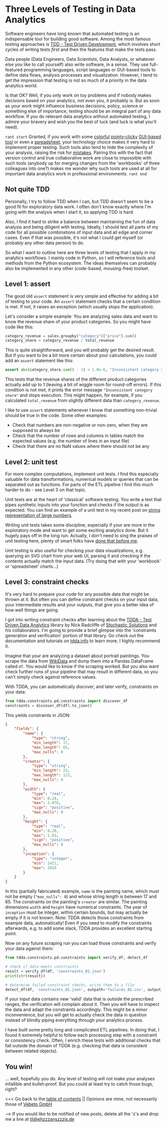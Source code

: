 # Three Levels of Testing in Data Analytics

Software engineers have long known that automated testing is an indispensable tool for building good software.
Among the most famous testing approaches is [TDD - Test Driven Development](https://en.wikipedia.org/wiki/Test-driven_development),
which involves short cycles of writing tests _first_ and then the features that make the tests pass.

Data people (Data Engineers, Data Scientists, Data Analysts, or whatever else you like to call yourself)
also write software, in a sense.
They use full-featured programming languages, script languages or GUI-based tools to define data flows,
analysis processes and visualization.
However, I tend to get the impression that testing is not so much of a priority in the data analytics world.

Is that OK? Well, if you only work on toy problems and if nobody makes decisions
based on your analytics, not even you, it probably is.
But as soon as your work might influence business decisions, policy, science or something else of importance,
testing should be an integral part of any data workflow.
If you do relevant data analytics without automated testing, I admire your bravery and wish you the best of luck (and luck is what you'll need).

``rant start``
Granted, if you work with some [colorful](https://www.qlik.com) [pointy-clicky](https://www.tableau.com) [GUI-based tool](https://powerbi.microsoft.com/)
or even a [spreadsheet](https://products.office.com/excel), your technology choice makes it very hard to implement proper testing.
Such tools also tend to hide the complexity of your analysis, raising the risk for [mistakes](http://www.eusprig.org/horror-stories.htm).
Pairing this with the fact that version control and true collaborative work are close to impossible with such tools
(anybody up for merging changes from the 'workbooks' of three colleagues into one?) makes me wonder
why such tools are used at all for important data analytics work in professional environments.
``rant end``


## Not quite TDD

Personally, I try to follow TDD when I can, but TDD doesn't seem to be a good fit for exploratory data work.
I often don't know exactly where I'm going with the analysis when I start it, so applying TDD is hard.

Also, I find it hard to strike a balance between maintaining the fun of data analysis and being diligent with testing.
Ideally, I should test all parts of my code for all possible combinations of input data and all edge and corner cases.
Even if that was possible, it's not what I could get myself (or probably any other data person) to do.

So what I want to outline here are three levels of testing that I apply in my analytics workflows.
I mainly code in Python, so I will reference tools and methods from the Python ecosystem.
The ideas themselves can probably also be implemented in any other (code-based, mousing-free) toolset.


## Level 1: assert

The good old ``assert`` statement is very simple and effective for adding a bit of testing to your code.
An ``assert`` statement checks that a certain condition is met. If not, it raises an exception (which usually stops the application).

Let's consider a simple example: You are analyzing sales data and want to know the revenue share of your product categories.
So you might have code like this:
```python
category_revenue = sales.groupby("category")["price"].sum()
category_share = category_revenue / total_revenue
```

This is quite straightforward, and you will probably get the desired result.
But if you want to be a bit more certain about your calculations, you could add an ``assert`` statement like this:
```python
assert abs(category_share.sum() - 1) < 1.0e-6, "Inconsistent category share"
```

This tests that the revenue shares of the different product categories actually add up to 1 (leaving a bit of wiggle room for round-off errors).
If this condition is not met, it prints the error message ``"Inconsistent category share"`` and stops execution.
This might happen, for example, if you calculated ``total_revenue`` from slightly different data than ``category_revenue``.

I like to use ``assert`` statements whenever I know that something non-trivial should be true in the code.
Some other examples:

* Check that numbers are non-negative or non-zero, when they are supposed to always be
* Check that the number of rows and columns in tables match the expected values (e.g. the number of lines in an input file)
* Check that there are no NaN values where there should not be any


## Level 2: unit test

For more complex computations, implement unit tests.
I find this especially valuable for data transformations, numerical models or queries that can be separated out as functions.
For parts of the ETL pipeline I find this much harder to do - see Level 3 on that topic.

Unit tests are at the heart of 'classical' software testing.
You write a test that pipes synthetic inputs into your function and checks if the output is as expected.
You can find an example of a unit test in my recent post on [string representation of large numbers](sround.md).

Writing unit tests takes some discipline, especially if your are more in the exploratory mode and want to 
get some exciting analytics done.
But it hugely pays off in the long run.
Actually, I don't need to sing the praises of unit testing here, plenty of smart folks 
have [done that before me](https://duckduckgo.com/?q=why+should+i+do+unit+testing&ia=web).

Unit testing is also useful for checking your data visualizations, e.g. querying an SVG chart from your web UI,
parsing it and checking if the contents actually match the input data.
(Try doing that with your 'workbook' or 'spreadsheet' charts...)


## Level 3: constraint checks

It's very hard to prepare your code for any possible data that might be thrown at it.
But often you can define constraint checks on your input data, your intermediate results and your outputs, that give you a better
idea of how well things are going.

I got into writing constraint checks after learning about the [TDDA - Test Driven Data Analytics](http://www.tdda.info) library
by Nick Radcliffe of [Stochastic Solutions](http://stochasticsolutions.com/) and his collaborators.
I'm going to provide a brief glimpse into the 'constraints generation and verification' portion of that library.
Go check out the documentation and tutorials on [tdda.info](http://www.tdda.info) to learn more, I highly recommend it.

Imagine that your are analyzing a dataset about portrait paintings.
You scrape the data from [WikiData](https://www.wikidata.org) and dump them into a Pandas DataFrame called ``df``.
You would like to know if the scraping worked.
But you also want check further runs of your pipeline that may result in different data, 
so you can't simply check against reference values.

With TDDA, you can automatically discover, and later verify, constraints on your data:

```python
from tdda.constraints.pd.constraints import discover_df
constraints = discover_df(df).to_json()
```

This yields constraints in JSON:
```json
{
    "fields": {
        "name": {
            "type": "string",
            "min_length": 17,
            "max_length": 65,
            "max_nulls": 0
        },
        "creator": {
            "type": "string",
            "min_length": 23,
            "max_length": 113,
            "max_nulls": 0
        },
        "width": {
            "type": "real",
            "min": 0.24,
            "max": 2.076,
            "sign": "positive",
            "max_nulls": 0
        },
        "height": {
            "type": "real",
            "min": 0.28,
            "max": 1.83,
            "sign": "positive",
            "max_nulls": 0
        },
        "inception": {
            "type": "integer",
            "min": 1421,
            "max": 2019
        }
    }
}
```

In this (partially fabricated) example, ``name`` is the painting name, which must not be empty (``"max_nulls": 0``)
and whose string length is between 17 and 65.
The constraints on the painting's ``creator`` are similar.
The painting dimensions ``width`` and ``height`` have numerical constraints.
The year of ``inception`` must be integer, within certain bounds, but may actually be empty if it is not known.
Note: TDDA detects those constraints from example data, automatically! Even if you need to modify the constraints afterwards,
e.g. to add some slack, TDDA provides an excellent starting point.

Now on any future scraping run you can load those constraints and verify your data against them:
```python
from tdda.constraints.pd.constraints import verify_df, detect_df

# check if data meets constraints
result = verify_df(df, 'constraints_01.json')
print(str(result))

# determine failed constraint checks, write them to a file
detect_df(df, 'constraints_01.json', outpath='failures_02.csv', output_fields=[], per_constraint=True)
```

If your input data contains new 'valid' data that is outside the prescribed ranges, the verification will complain about it.
Then you will have to inspect the data and adapt the constraints accordingly.
This might be a minor inconvenience, but you will get to actually check the data in question instead
of blindly piping everything through your analytics process.

I have built some pretty long and complicated ETL pipelines.
In doing that, I found it extremely helpful to follow each processing step with a constraint or consistency check.
Often, I enrich these tests with additional checks that fall outside
the domain of TDDA (e.g. checking that data is consistent between related objects).


## You win!

... well, hopefully you do. Any level of testing will not make your analyses infallible and bullet-proof.
But you could at least try to catch those bugs, right?





<<< Go back to the [table of contents](../README.md) || Opinions are mine, not necessarily those of [Vebeto GmbH](https://www.vebeto.de)

--> If you would like to be notified of new posts, delete all the 'z's and drop me a line at til@ehzzzanszzzis.de